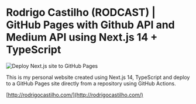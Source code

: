 # Rodrigo Castilho (RODCAST) | GitHub Pages with Github API and Medium API using Next.js 14 + TypeScript

![Deploy Next.js site to GitHub Pages](https://github.com/rodcast/rodcast.github.io/actions/workflows/nextjs.yml/badge.svg)

This is my personal website created using Next.js 14, TypeScript and deploy to a GitHub Pages site directly from a repository using GitHub Actions.

[http://rodrigocastilho.com/](http://rodrigocastilho.com/)
